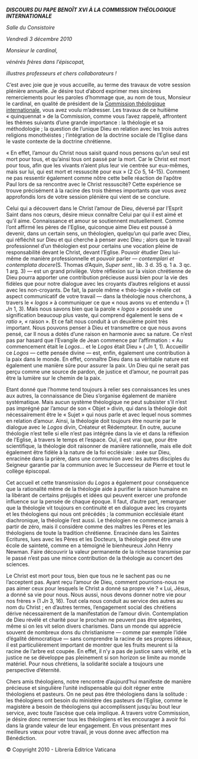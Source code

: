 ***DISCOURS DU PAPE BENOÎT XVI*** ***À LA COMMISSION THÉOLOGIQUE INTERNATIONALE***

*Salle du Consistoire*

*Vendredi 3 décembre* *2010*

*Monsieur le cardinal,*

*vénérés frères dans l’épiscopat,*

*illustres professeurs et chers collaborateurs !*

C’est avec joie que je vous accueille, au terme des travaux de votre session plénière annuelle. Je désire tout d’abord exprimer mes sincères remerciements pour les paroles d’hommage que, au nom de tous, Monsieur le cardinal, en qualité de président de la [Commission théologique internationale](http://www.vatican.va/roman_curia/congregations/cfaith/cti_index_fr.htm), vous avez voulu m’adresser. Les travaux de ce huitième « quinquennat » de la Commission, comme vous l’avez rappelé, affrontent les thèmes suivants d’une grande importance : la théologie et sa méthodologie ; la question de l’unique Dieu en relation avec les trois autres religions monothéistes ; l’intégration de la doctrine sociale de l’Eglise dans le vaste contexte de la doctrine chrétienne.

« En effet, l’amour du Christ nous saisit quand nous pensons qu’un seul est mort pour tous, et qu’ainsi tous ont passé par la mort. Car le Christ est mort pour tous, afin que les vivants n’aient plus leur vie centrée sur eux-mêmes, mais sur lui, qui est mort et ressuscité pour eux » (2 *Co* 5, 14-15). Comment ne pas ressentir également comme nôtre cette belle réaction de l’apôtre Paul lors de sa rencontre avec le Christ ressuscité? Cette expérience se trouve précisément à la racine des trois thèmes importants que vous avez approfondis lors de votre session plénière qui vient de se conclure.

Celui qui a découvert dans le Christ l’amour de Dieu, déversé par l’Esprit Saint dans nos cœurs, désire mieux connaître Celui par qui il est aimé et qu’il aime. Connaissance et amour se soutiennent mutuellement. Comme l’ont affirmé les pères de l’Eglise, quiconque aime Dieu est poussé à devenir, dans un certain sens, un théologien, quelqu’un qui parle avec Dieu, qui réfléchit sur Dieu et qui cherche à penser avec Dieu ; alors que le travail professionnel d’un théologien est pour certains une vocation pleine de responsabilité devant le Christ, devant l’Eglise. Pouvoir étudier Dieu lui-même de manière professionnelle et pouvoir parler — *contemplari et contemplata docere*(S. Thomas d’Aquin, *Super sent.*, lib. 3 d. 35 q. 1 a. 3 qc. 1 arg. 3) — est un grand privilège. Votre réflexion sur la vision chrétienne de Dieu pourra apporter une contribution précieuse aussi bien pour la vie des fidèles que pour notre dialogue avec les croyants d’autres religions et aussi avec les non-croyants. De fait, la parole même « théo-logie » révèle cet aspect communicatif de votre travail — dans la théologie nous cherchons, à travers le « *logos »* à communiquer ce que « nous avons vu et entendu » (1 *Jn* 1, 3). Mais nous savons bien que la parole « *logos »* possède une signification beaucoup plus vaste, qui comprend également le sens de « *ratio », «* raison ». Et ce fait nous conduit à un deuxième point très important. Nous pouvons penser à Dieu et transmettre ce que nous avons pensé, car Il nous a dotés d’une raison en harmonie avec sa nature. Ce n’est pas par hasard que l’Evangile de Jean commence par l’affirmation : « Au commencement était le *Logos...* et le *Logos* était Dieu » ( *Jn* 1, 1). Accueillir ce *Logos —* cette pensée divine — est, enfin, également une contribution à la paix dans le monde. En effet, connaître Dieu dans sa véritable nature est également une manière sûre pour assurer la paix. Un Dieu qui ne serait pas perçu comme une source de pardon, de justice et d’amour, ne pourrait pas être la lumière sur le chemin de la paix.

Etant donné que l’homme tend toujours à relier ses connaissances les unes aux autres, la connaissance de Dieu s’organise également de manière systématique. Mais aucun système théologique ne peut subsister s’il n’est pas imprégné par l’amour de son « Objet » divin, qui dans la théologie doit nécessairement être le « Sujet » qui nous parle et avec lequel nous sommes en relation d’amour. Ainsi, la théologie doit toujours être nourrie par le dialogue avec le *Logos* divin, Créateur et Rédempteur. En outre, aucune théologie n’est telle si elle n’est pas intégrée dans la vie et dans la réflexion de l’Eglise, à travers le temps et l’espace. Oui, il est vrai que, pour être scientifique, la théologie doit raisonner de manière rationnelle, mais elle doit également être fidèle à la nature de la foi ecclésiale : axée sur Dieu, enracinée dans la prière, dans une communion avec les autres disciples du Seigneur garantie par la communion avec le Successeur de Pierre et tout le collège épiscopal.

Cet accueil et cette transmission du *Logos* a également pour conséquence que la rationalité même de la théologie aide à purifier la raison humaine en la libérant de certains préjugés et idées qui peuvent exercer une profonde influence sur la pensée de chaque époque. Il faut, d’autre part, remarquer que la théologie vit toujours en continuité et en dialogue avec les croyants et les théologiens qui nous ont précédés ; la communion ecclésiale étant diachronique, la théologie l’est aussi. Le théologien ne commence jamais à partir de zéro, mais il considère comme des maîtres les Pères et les théologiens de toute la tradition chrétienne. Enracinée dans les Saintes Ecritures, lues avec les Pères et les Docteurs, la théologie peut être une école de sainteté, comme en a témoigné le bienheureux John Henry Newman. Faire découvrir la valeur permanente de la richesse transmise par le passé n’est pas une mince contribution de la théologie au concert des sciences.

Le Christ est mort pour tous, bien que tous ne le sachent pas ou ne l’acceptent pas. Ayant reçu l’amour de Dieu, comment pourrions-nous ne pas aimer ceux pour lesquels le Christ a donné sa propre vie ? « Lui, Jésus, a donné sa vie pour nous. Nous aussi, nous devons donner notre vie pour nos frères » (1 *Jn* 3, 16). Tout cela nous conduit au service des autres au nom du Christ ; en d’autres termes, l’engagement social des chrétiens dérive nécessairement de la manifestation de l’amour divin. Contemplation de Dieu révélé et charité pour le prochain ne peuvent pas être séparées, même si on les vit selon divers charismes. Dans un monde qui apprécie souvent de nombreux dons du christianisme — comme par exemple l’idée d’égalité démocratique — sans comprendre la racine de ses propres idéaux, il est particulièrement important de montrer que les fruits meurent si la racine de l’arbre est coupée. En effet, il n’y a pas de justice sans vérité, et la justice ne se développe pas pleinement si son horizon se limite au monde matériel. Pour nous chrétiens, la solidarité sociale a toujours une perspective d’éternité.

Chers amis théologiens, notre rencontre d’aujourd’hui manifeste de manière précieuse et singulière l’unité indispensable qui doit régner entre théologiens et pasteurs. On ne peut pas être théologiens dans la solitude : les théologiens ont besoin du ministère des pasteurs de l’Eglise, comme le magistère a besoin de théologiens qui accomplissent jusqu’au bout leur service, avec toute l’ascèse que cela implique. A travers votre Commission, je désire donc remercier tous les théologiens et les encourager à avoir foi dans la grande valeur de leur engagement. En vous présentant mes meilleurs vœux pour votre travail, je vous donne avec affection ma Bénédiction.

© Copyright 2010 - Libreria Editrice Vaticana